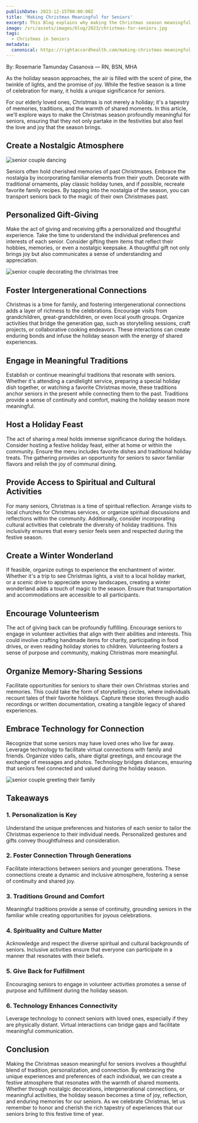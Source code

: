 ```yaml
---
publishDate: 2023-12-15T00:00:00Z
title: 'Making Christmas Meaningful for Seniors'
excerpt: This Blog explains why making the Christmas season meaningful for seniors involves a thoughtful blend of tradition, personalization, and connection.
image: /src/assets/images/blog/2023/christmas-for-seniors.jpg
tags:
  - Christmas in Seniors
metadata:
  canonical: https://rightaccordhealth.com/making-christmas-meaningful-for-seniors
---
```



By: Rosemarie Tamunday Casanova — RN, BSN, MHA


As the holiday season approaches, the air is filled with the scent of pine, the twinkle of lights, and the promise of joy. While the festive season is a time of celebration for many, it holds a unique significance for seniors.

For our elderly loved ones, Christmas is not merely a holiday; it's a tapestry of memories, traditions, and the warmth of shared moments. In this article, we'll explore ways to make the Christmas season profoundly meaningful for seniors, ensuring that they not only partake in the festivities but also feel the love and joy that the season brings.

Create a Nostalgic Atmosphere
-----------------------------

![senior couple dancing](/src/assets/images/blog/2023/senior-couple-dancing-christmas-day.jpg)

Seniors often hold cherished memories of past Christmases. Embrace the nostalgia by incorporating familiar elements from their youth. Decorate with traditional ornaments, play classic holiday tunes, and if possible, recreate favorite family recipes. By tapping into the nostalgia of the season, you can transport seniors back to the magic of their own Christmases past.

Personalized Gift-Giving
------------------------

Make the act of giving and receiving gifts a personalized and thoughtful experience. Take the time to understand the individual preferences and interests of each senior. Consider gifting them items that reflect their hobbies, memories, or even a nostalgic keepsake. A thoughtful gift not only brings joy but also communicates a sense of understanding and appreciation.

![senior couple decorating the christmas tree](/src/assets/images/blog/2023/senior-man-woman-christmas-tree.jpg)

Foster Intergenerational Connections
------------------------------------

Christmas is a time for family, and fostering intergenerational connections adds a layer of richness to the celebrations. Encourage visits from grandchildren, great-grandchildren, or even local youth groups. Organize activities that bridge the generation gap, such as storytelling sessions, craft projects, or collaborative cooking endeavors. These interactions can create enduring bonds and infuse the holiday season with the energy of shared experiences.

Engage in Meaningful Traditions
-------------------------------

Establish or continue meaningful traditions that resonate with seniors. Whether it's attending a candlelight service, preparing a special holiday dish together, or watching a favorite Christmas movie, these traditions anchor seniors in the present while connecting them to the past. Traditions provide a sense of continuity and comfort, making the holiday season more meaningful.

Host a Holiday Feast
--------------------

The act of sharing a meal holds immense significance during the holidays. Consider hosting a festive holiday feast, either at home or within the community. Ensure the menu includes favorite dishes and traditional holiday treats. The gathering provides an opportunity for seniors to savor familiar flavors and relish the joy of communal dining.

Provide Access to Spiritual and Cultural Activities
---------------------------------------------------

For many seniors, Christmas is a time of spiritual reflection. Arrange visits to local churches for Christmas services, or organize spiritual discussions and reflections within the community. Additionally, consider incorporating cultural activities that celebrate the diversity of holiday traditions. This inclusivity ensures that every senior feels seen and respected during the festive season.

Create a Winter Wonderland
--------------------------

If feasible, organize outings to experience the enchantment of winter. Whether it's a trip to see Christmas lights, a visit to a local holiday market, or a scenic drive to appreciate snowy landscapes, creating a winter wonderland adds a touch of magic to the season. Ensure that transportation and accommodations are accessible to all participants.

Encourage Volunteerism
----------------------

The act of giving back can be profoundly fulfilling. Encourage seniors to engage in volunteer activities that align with their abilities and interests. This could involve crafting handmade items for charity, participating in food drives, or even reading holiday stories to children. Volunteering fosters a sense of purpose and community, making Christmas more meaningful.

Organize Memory-Sharing Sessions
--------------------------------

Facilitate opportunities for seniors to share their own Christmas stories and memories. This could take the form of storytelling circles, where individuals recount tales of their favorite holidays. Capture these stories through audio recordings or written documentation, creating a tangible legacy of shared experiences.

Embrace Technology for Connection
---------------------------------

Recognize that some seniors may have loved ones who live far away. Leverage technology to facilitate virtual connections with family and friends. Organize video calls, share digital greetings, and encourage the exchange of messages and photos. Technology bridges distances, ensuring that seniors feel connected and valued during the holiday season.

![senior couple greeting their family](/src/assets/images/blog/2023/senior-couple-greeting-their-family-christmas.jpg)

Takeaways
---------

### 1\. Personalization is Key

Understand the unique preferences and histories of each senior to tailor the Christmas experience to their individual needs. Personalized gestures and gifts convey thoughtfulness and consideration.

### 2\. Foster Connection Through Generations

Facilitate interactions between seniors and younger generations. These connections create a dynamic and inclusive atmosphere, fostering a sense of continuity and shared joy.

### 3\. Traditions Ground and Comfort

Meaningful traditions provide a sense of continuity, grounding seniors in the familiar while creating opportunities for joyous celebrations.

### 4\. Spirituality and Culture Matter

Acknowledge and respect the diverse spiritual and cultural backgrounds of seniors. Inclusive activities ensure that everyone can participate in a manner that resonates with their beliefs.

### 5\. Give Back for Fulfillment

Encouraging seniors to engage in volunteer activities promotes a sense of purpose and fulfillment during the holiday season.

### 6\. Technology Enhances Connectivity

Leverage technology to connect seniors with loved ones, especially if they are physically distant. Virtual interactions can bridge gaps and facilitate meaningful communication.

Conclusion
----------

Making the Christmas season meaningful for seniors involves a thoughtful blend of tradition, personalization, and connection. By embracing the unique experiences and preferences of each individual, we can create a festive atmosphere that resonates with the warmth of shared moments. Whether through nostalgic decorations, intergenerational connections, or meaningful activities, the holiday season becomes a time of joy, reflection, and enduring memories for our seniors. As we celebrate Christmas, let us remember to honor and cherish the rich tapestry of experiences that our seniors bring to this festive time of year.